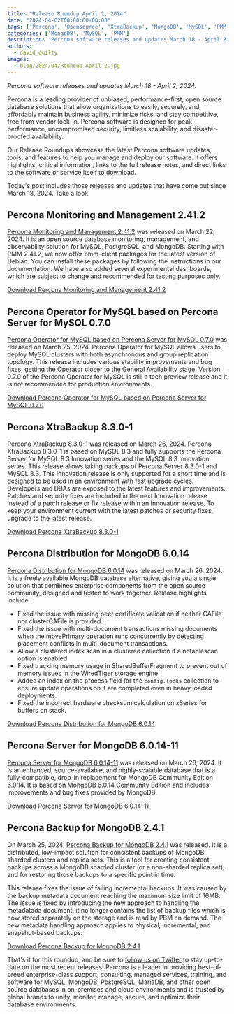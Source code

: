 ```yaml
---
title: "Release Roundup April 2, 2024"
date: "2024-04-02T00:00:00+00:00"
tags: ['Percona', 'Opensource', 'XtraBackup', 'MongoDB', 'MySQL', 'PMM', 'Releases']
categories: ['MongoDB', 'MySQL', 'PMM']
description: "Percona software releases and updates March 18 - April 2, 2024."
authors:
  - david_quilty
images:
  - blog/2024/04/Roundup-April-2.jpg
---
```


*Percona software releases and updates March 18 - April 2, 2024.*

Percona is a leading provider of unbiased, performance-first, open source database solutions that allow organizations to easily, securely, and affordably maintain business agility, minimize risks, and stay competitive, free from vendor lock-in. Percona software is designed for peak performance, uncompromised security, limitless scalability, and disaster-proofed availability.

Our Release Roundups showcase the latest Percona software updates, tools, and features to help you manage and deploy our software. It offers highlights, critical information, links to the full release notes, and direct links to the software or service itself to download.

Today's post includes those releases and updates that have come out since March 18, 2024. Take a look.

## Percona Monitoring and Management 2.41.2

[Percona Monitoring and Management 2.41.2](https://docs.percona.com/percona-monitoring-and-management/release-notes/2.41.2.html) was released on March 22, 2024. It is an open source database monitoring, management, and observability solution for MySQL, PostgreSQL, and MongoDB. Starting with PMM 2.41.2, we now offer pmm-client packages for the latest version of Debian. You can install these packages by following the instructions in our documentation. We have also added several experimental dashboards, which are subject to change and recommended for testing purposes only.

[Download Percona Monitoring and Management 2.41.2](https://www.percona.com/software/database-tools/percona-monitoring-and-management)

## Percona Operator for MySQL based on Percona Server for MySQL 0.7.0

[Percona Operator for MySQL based on Percona Server for MySQL 0.7.0](https://docs.percona.com/percona-operator-for-mysql/ps/ReleaseNotes/Kubernetes-Operator-for-PS-RN0.7.0.html) was released on March 25, 2024. Percona Operator for MySQL allows users to deploy MySQL clusters with both asynchronous and group replication topology. This release includes various stability improvements and bug fixes, getting the Operator closer to the General Availability stage. Version 0.7.0 of the Percona Operator for MySQL is still a tech preview release and it is not recommended for production environments.

[Download Percona Operator for MySQL based on Percona Server for MySQL 0.7.0](https://www.percona.com/mysql/software/percona-operator-for-mysql)

## Percona XtraBackup 8.3.0-1

[Percona XtraBackup 8.3.0-1](https://docs.percona.com/percona-xtrabackup/innovation-release/release-notes/8.3.0-1.html) was released on March 26, 2024. Percona XtraBackup 8.3.0-1 is based on MySQL 8.3 and fully supports the Percona Server for MySQL 8.3 Innovation series and the MySQL 8.3 Innovation series. This release allows taking backups of Percona Server 8.3.0-1 and MySQL 8.3. This Innovation release is only supported for a short time and is designed to be used in an environment with fast upgrade cycles. Developers and DBAs are exposed to the latest features and improvements. Patches and security fixes are included in the next Innovation release instead of a patch release or fix release within an Innovation release. To keep your environment current with the latest patches or security fixes, upgrade to the latest release.

[Download Percona XtraBackup 8.3.0-1](https://www.percona.com/mysql/software/percona-xtrabackup)

## Percona Distribution for MongoDB 6.0.14

[Percona Distribution for MongoDB 6.0.14](https://docs.percona.com/percona-distribution-for-mongodb/6.0/release-notes-v6.0.14.html) was released on March 26, 2024. It is a freely available MongoDB database alternative, giving you a single solution that combines enterprise components from the open source community, designed and tested to work together. Release highlights include:

-   Fixed the issue with missing peer certificate validation if neither CAFile nor clusterCAFile is provided.
-   Fixed the issue with multi-document transactions missing documents when the movePrimary operation runs concurrently by detecting placement conflicts in multi-document transactions.
-   Allow a clustered index scan in a clustered collection if a notablescan option is enabled.
-   Fixed tracking memory usage in SharedBufferFragment to prevent out of memory issues in the WiredTiger storage engine.
-   Added an index on the process field for the `config.locks` collection to ensure update operations on it are completed even in heavy loaded deployments.
-   Fixed the incorrect hardware checksum calculation on zSeries for buffers on stack.

[Download Percona Distribution for MongoDB 6.0.14](https://www.percona.com/mongodb)

## Percona Server for MongoDB 6.0.14-11

[Percona Server for MongoDB 6.0.14-11](https://docs.percona.com/percona-server-for-mongodb/6.0/release_notes/6.0.14-11.html) was released on March 26, 2024. It is an enhanced, source-available, and highly-scalable database that is a fully-compatible, drop-in replacement for MongoDB Community Edition 6.0.14. It is based on MongoDB 6.0.14 Community Edition and includes improvements and bug fixes provided by MongoDB.

[Download Percona Server for MongoDB 6.0.14-11](https://www.percona.com/mongodb/software/percona-server-for-mongodb)

## Percona Backup for MongoDB 2.4.1

On March 25, 2024, [Percona Backup for MongoDB 2.4.1](https://docs.percona.com/percona-backup-mongodb/release-notes/2.4.1.html) was released. It is a distributed, low-impact solution for consistent backups of MongoDB sharded clusters and replica sets. This is a tool for creating consistent backups across a MongoDB sharded cluster (or a non-sharded replica set), and for restoring those backups to a specific point in time.

This release fixes the issue of failing incremental backups. It was caused by the backup metadata document reaching the maximum size limit of 16MB. The issue is fixed by introducing the new approach to handling the metadatada document: it no longer contains the list of backup files which is now stored separately on the storage and is read by PBM on demand. The new metadata handling approach applies to physical, incremental, and snapshot-based backups.

[Download Percona Backup for MongoDB 2.4.1](https://www.percona.com/mongodb/software/percona-backup-for-mongodb)

That's it for this roundup, and be sure to [follow us on Twitter](https://twitter.com/Percona) to stay up-to-date on the most recent releases! Percona is a leader in providing best-of-breed enterprise-class support, consulting, managed services, training, and software for MySQL, MongoDB, PostgreSQL, MariaDB, and other open source databases in on-premises and cloud environments and is trusted by global brands to unify, monitor, manage, secure, and optimize their database environments.